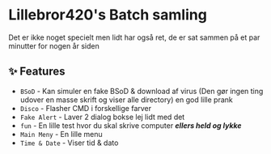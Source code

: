# Lillebror420's Batch samling

Det er ikke noget specielt men lidt har også ret, de er sat sammen på et par minutter for nogen år siden

## ✨ Features

* `BSoD` - Kan simuler en fake BSoD & download af virus (Den gør ingen ting udover en masse skrift og viser alle directory) en god lille prank
* `Disco` - Flasher CMD i forskellige farver
* `Fake Alert` - Laver 2 dialog bokse lej lidt med det
* `fun` - En lille test hvor du skal skrive computer  *****ellers held og lykke*****
* `Main Meny` - En lille menu
* `Time & Date` - Viser tid & dato
